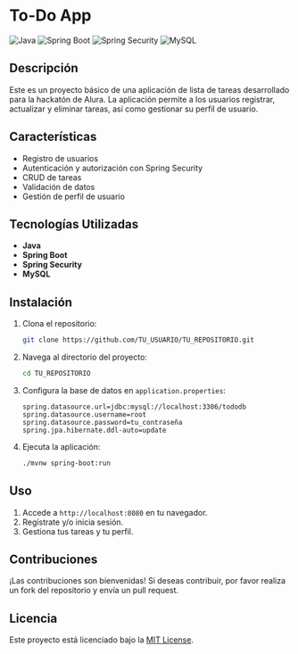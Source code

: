 # To-Do App

![Java](https://img.shields.io/badge/Java-ED8B00?style=for-the-badge&logo=java&logoColor=white)
![Spring Boot](https://img.shields.io/badge/Spring_Boot-F2F4F9?style=for-the-badge&logo=spring-boot)
![Spring Security](https://img.shields.io/badge/Spring_Security-6DB33F?style=for-the-badge&logo=spring-security)
![MySQL](https://img.shields.io/badge/MySQL-4479A1?style=for-the-badge&logo=mysql&logoColor=white)

## Descripción

Este es un proyecto básico de una aplicación de lista de tareas desarrollado para la hackatón de Alura. La aplicación permite a los usuarios registrar, actualizar y eliminar tareas, así como gestionar su perfil de usuario.

## Características

- Registro de usuarios
- Autenticación y autorización con Spring Security
- CRUD de tareas
- Validación de datos
- Gestión de perfil de usuario

## Tecnologías Utilizadas

- **Java**
- **Spring Boot**
- **Spring Security**
- **MySQL**

## Instalación

1. Clona el repositorio:
    ```bash
    git clone https://github.com/TU_USUARIO/TU_REPOSITORIO.git
    ```
2. Navega al directorio del proyecto:
    ```bash
    cd TU_REPOSITORIO
    ```
3. Configura la base de datos en `application.properties`:
    ```properties
    spring.datasource.url=jdbc:mysql://localhost:3306/tododb
    spring.datasource.username=root
    spring.datasource.password=tu_contraseña
    spring.jpa.hibernate.ddl-auto=update
    ```
4. Ejecuta la aplicación:
    ```bash
    ./mvnw spring-boot:run
    ```

## Uso

1. Accede a `http://localhost:8080` en tu navegador.
2. Regístrate y/o inicia sesión.
3. Gestiona tus tareas y tu perfil.

## Contribuciones

¡Las contribuciones son bienvenidas! Si deseas contribuir, por favor realiza un fork del repositorio y envía un pull request.

## Licencia

Este proyecto está licenciado bajo la [MIT License](LICENSE).

